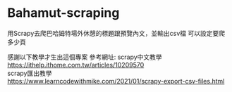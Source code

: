 # Bahamut-scraping
用Scrapy去爬巴哈姆特場外休憩的標題跟預覽內文，並輸出csv檔
可以設定要爬多少頁

感謝以下教學才生出這個專案
參考網址:
scrapy中文教學<br />
https://ithelp.ithome.com.tw/articles/10209570<br />
scrapy匯出教學<br />
https://www.learncodewithmike.com/2021/01/scrapy-export-csv-files.html<br />
